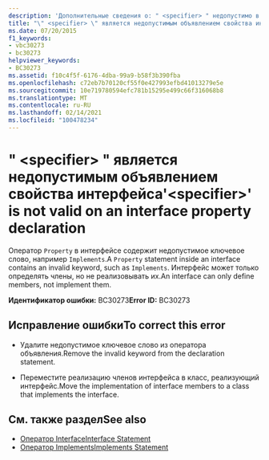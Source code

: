 ```yaml
---
description: 'Дополнительные сведения о: " <specifier> " недопустимо в объявлении свойства интерфейса'
title: "\" <specifier> \" является недопустимым объявлением свойства интерфейса"
ms.date: 07/20/2015
f1_keywords:
- vbc30273
- bc30273
helpviewer_keywords:
- BC30273
ms.assetid: f10c4f5f-6176-4dba-99a9-b58f3b390fba
ms.openlocfilehash: c72eb7b70120cf55f0e427993efbd41013279e5e
ms.sourcegitcommit: 10e719780594efc781b15295e499c66f316068b8
ms.translationtype: MT
ms.contentlocale: ru-RU
ms.lasthandoff: 02/14/2021
ms.locfileid: "100478234"
---
```

# <a name="specifier-is-not-valid-on-an-interface-property-declaration"></a><span data-ttu-id="426db-103">" \<specifier> " является недопустимым объявлением свойства интерфейса</span><span class="sxs-lookup"><span data-stu-id="426db-103">'\<specifier>' is not valid on an interface property declaration</span></span>

<span data-ttu-id="426db-104">Оператор `Property` в интерфейсе содержит недопустимое ключевое слово, например `Implements`.</span><span class="sxs-lookup"><span data-stu-id="426db-104">A `Property` statement inside an interface contains an invalid keyword, such as `Implements`.</span></span> <span data-ttu-id="426db-105">Интерфейс может только определять члены, но не реализовывать их.</span><span class="sxs-lookup"><span data-stu-id="426db-105">An interface can only define members, not implement them.</span></span>  
  
 <span data-ttu-id="426db-106">**Идентификатор ошибки:** BC30273</span><span class="sxs-lookup"><span data-stu-id="426db-106">**Error ID:** BC30273</span></span>  
  
## <a name="to-correct-this-error"></a><span data-ttu-id="426db-107">Исправление ошибки</span><span class="sxs-lookup"><span data-stu-id="426db-107">To correct this error</span></span>  
  
- <span data-ttu-id="426db-108">Удалите недопустимое ключевое слово из оператора объявления.</span><span class="sxs-lookup"><span data-stu-id="426db-108">Remove the invalid keyword from the declaration statement.</span></span>  
  
- <span data-ttu-id="426db-109">Переместите реализацию членов интерфейса в класс, реализующий интерфейс.</span><span class="sxs-lookup"><span data-stu-id="426db-109">Move the implementation of interface members to a class that implements the interface.</span></span>  
  
## <a name="see-also"></a><span data-ttu-id="426db-110">См. также раздел</span><span class="sxs-lookup"><span data-stu-id="426db-110">See also</span></span>

- [<span data-ttu-id="426db-111">Оператор Interface</span><span class="sxs-lookup"><span data-stu-id="426db-111">Interface Statement</span></span>](../language-reference/statements/interface-statement.md)
- [<span data-ttu-id="426db-112">Оператор Implements</span><span class="sxs-lookup"><span data-stu-id="426db-112">Implements Statement</span></span>](../language-reference/statements/implements-statement.md)
